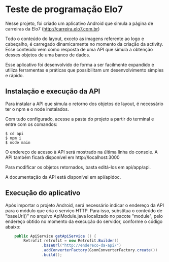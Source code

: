 # Teste de programação Elo7

Nesse projeto,  foi criado um aplicativo Android que simula a página de carreiras da Elo7 (http://carreira.elo7.com.br)

Todo o conteúdo do layout, exceto as imagens referente ao logo e cabeçalho, é carregado dinamicamente no momento da criação da activity. Esse conteúdo vem como resposta de uma API que simula a obtenção desses objetos de uma banco de dados.

Esse aplicativo foi desenvolvido de forma a ser facilmente expandido e utiliza ferramentas e práticas que possibilitam um desenvolvimento simples e rápido.

## Instalação e execução da API

Para instalar a API que simula o retorno dos objetos de layout, é necessário ter o npm e o node instalados.

Com tudo configurado, acesse a pasta do projeto a partir do terminal e entre com os comandos:

    $ cd api
    $ npm i
    $ node main

O endereço de acesso à API será mostrado na última linha do console. A API também ficará disponível em http://localhost:3000

Para modificar os objetos retornados, basta editá-los em api/app/api.

A documentação da API está disponível em api/apidoc.

## Execução do aplicativo

Após importar o projeto Android, será necessário indicar o endereço da API para o módulo que cria o serviço HTTP. Para isso, substitua o conteúdo de "baseUrl()" no arquivo ApiModule.java localizado no pacote "module", pelo endereço obtido no momento da execução do servidor, conforme o código abaixo:

```java
    public ApiService getApiService () {
        Retrofit retrofit = new Retrofit.Builder()
                .baseUrl("http://endereco-da-api/")
                .addConverterFactory(GsonConverterFactory.create())
                .build();

```
